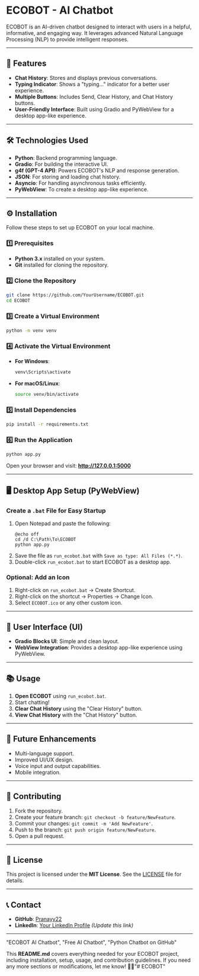 <meta name="google-site-verification" content="6P2nUH4A_60NmP53GEbHzN3fmz79z_lg7V4OFiA53xg" />

# ECOBOT - AI Chatbot

ECOBOT is an AI-driven chatbot designed to interact with users in a helpful, informative, and engaging way. It leverages advanced Natural Language Processing (NLP) to provide intelligent responses.

---

## 🚀 Features

- **Chat History**: Stores and displays previous conversations.
- **Typing Indicator**: Shows a "typing..." indicator for a better user experience.
- **Multiple Buttons**: Includes Send, Clear History, and Chat History buttons.
- **User-Friendly Interface**: Built using Gradio and PyWebView for a desktop app-like experience.

---

## 🛠️ Technologies Used

- **Python**: Backend programming language.
- **Gradio**: For building the interactive UI.
- **g4f (GPT-4 API)**: Powers ECOBOT's NLP and response generation.
- **JSON**: For storing and loading chat history.
- **Asyncio**: For handling asynchronous tasks efficiently.
- **PyWebView**: To create a desktop app-like experience.

---

## ⚙️ Installation

Follow these steps to set up ECOBOT on your local machine.

### 1️⃣ Prerequisites
- **Python 3.x** installed on your system.
- **Git** installed for cloning the repository.

### 2️⃣ Clone the Repository
```bash
git clone https://github.com/YourUsername/ECOBOT.git
cd ECOBOT
```

### 3️⃣ Create a Virtual Environment
```bash
python -m venv venv
```

### 4️⃣ Activate the Virtual Environment
- **For Windows**:
    ```bash
    venv\Scripts\activate
    ```
- **For macOS/Linux**:
    ```bash
    source venv/bin/activate
    ```

### 5️⃣ Install Dependencies
```bash
pip install -r requirements.txt
```

### 6️⃣ Run the Application
```bash
python app.py
```

Open your browser and visit: **http://127.0.0.1:5000**

---

## 🖥️ Desktop App Setup (PyWebView)

### Create a `.bat` File for Easy Startup
1. Open Notepad and paste the following:
    ```batch
    @echo off
    cd /d C:\Path\To\ECOBOT
    python app.py
    ```
2. Save the file as `run_ecobot.bat` with `Save as type: All Files (*.*)`.
3. Double-click `run_ecobot.bat` to start ECOBOT as a desktop app.

### Optional: Add an Icon
1. Right-click on `run_ecobot.bat` → Create Shortcut.
2. Right-click on the shortcut → Properties → Change Icon.
3. Select `ECOBOT.ico` or any other custom icon.

---

## 🎨 User Interface (UI)

- **Gradio Blocks UI**: Simple and clean layout.
- **WebView Integration**: Provides a desktop app-like experience using PyWebView.

---

## 📚 Usage

1. **Open ECOBOT** using `run_ecobot.bat`.
2. Start chatting!
3. **Clear Chat History** using the "Clear History" button.
4. **View Chat History** with the "Chat History" button.

---

## 🚧 Future Enhancements

- Multi-language support.
- Improved UI/UX design.
- Voice input and output capabilities.
- Mobile integration.

---

## 🤝 Contributing

1. Fork the repository.
2. Create your feature branch: `git checkout -b feature/NewFeature`.
3. Commit your changes: `git commit -m 'Add NewFeature'`.
4. Push to the branch: `git push origin feature/NewFeature`.
5. Open a pull request.

---

## 📄 License

This project is licensed under the **MIT License**. See the [LICENSE](LICENSE) file for details.

---

## 📞 Contact

- **GitHub**: [Pranayy22](https://github.com/Pranayy22)
- **LinkedIn**: [Your LinkedIn Profile](https://www.linkedin.com/in/YourProfile) *(Update this link)*

---
 "ECOBOT AI Chatbot", "Free AI Chatbot", "Python Chatbot on GitHub"

This **README.md** covers everything needed for your ECOBOT project, including installation, setup, usage, and contribution guidelines. If you need any more sections or modifications, let me know! 🚀😃"# ECOBOT" 
